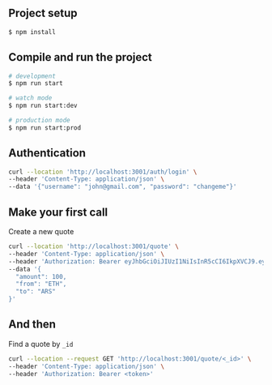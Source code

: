 ## Project setup

```bash
$ npm install
```

## Compile and run the project

```bash
# development
$ npm run start

# watch mode
$ npm run start:dev

# production mode
$ npm run start:prod
```


## Authentication

```bash
curl --location 'http://localhost:3001/auth/login' \
--header 'Content-Type: application/json' \
--data '{"username": "john@gmail.com", "password": "changeme"}'
```

## Make your first call

Create a new quote
```bash
curl --location 'http://localhost:3001/quote' \
--header 'Content-Type: application/json' \
--header 'Authorization: Bearer eyJhbGciOiJIUzI1NiIsInR5cCI6IkpXVCJ9.eyJzdWIiOjEsInVzZXJuYW1lIjoiam9obkBnbWFpbC5jb20iLCJpYXQiOjE3NDIwNzE2NzYsImV4cCI6MTc0MjY3NjQ3Nn0.evL9K0EXZNcKH2BC-UQVMdEfGgG9VG-WFJp91Q1QfVw' \
--data '{
  "amount": 100,
  "from": "ETH",
  "to": "ARS"
}'
```
## And then
Find a quote by ``_id``
```bash
curl --location --request GET 'http://localhost:3001/quote/<_id>' \
--header 'Content-Type: application/json' \
--header 'Authorization: Bearer <token>'
```